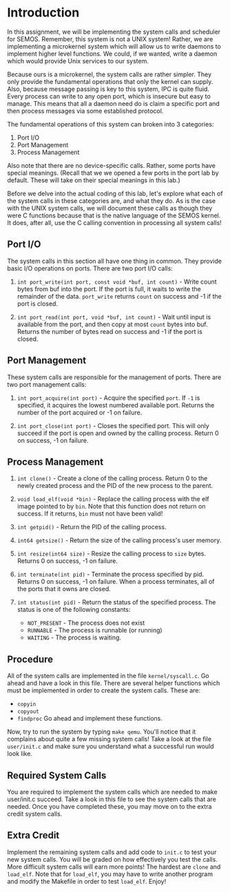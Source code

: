 Introduction
============
In this assignment, we will be implementing the system calls and scheduler for
SEMOS. Remember, this system is not a UNIX system! Rather, we are implementing
a microkernel system which will allow us to write daemons to implement higher
level functions. We could, if we wanted, write a daemon which would provide Unix
services to our system. 

Because ours is a microkernel, the system calls are rather simpler. They only
provide the fundamental operations that only the kernel can supply. Also,
because message passing is key to this system, IPC is quite fluid. Every process
can write to any open port, which is insecure but easy to manage. This means
that all a daemon need do is claim a specific port and then process messages via
some established protocol. 

The fundamental operations of this system can broken into 3 categories:
  1. Port I/O
  2. Port Management
  3. Process Management

Also note that there are no device-specific calls. Rather, some ports have
special meanings. (Recall that we we opened a few ports in the port lab by
default. These will take on their special meanings in this lab.)

Before we delve into the actual coding of this lab, let's explore what each of
the system calls in these categories are, and what they do. As is the case with
the UNIX system calls, we will document these calls as though they were
C functions because that is the native language of the SEMOS kernel. It does,
after all, use the C calling convention in processing all system calls!


Port I/O
--------
The system calls in this section all have one thing in common. They provide
basic I/O operations on ports. There are two port I/O calls:
  1. `int port_write(int port, const void *buf, int count)` - Write
     count bytes from buf into the port. If the port is full, it waits
     to write the remainder of the data. `port_write` returns
     `count` on success and -1 if the port is closed.
     
  2. `int port_read(int port, void *buf, int count)` - Wait until
     input is available from the port, and then copy at most `count`
     bytes into buf. Returns the number of bytes read on success and
     -1 if the port is closed.


Port Management
---------------
These system calls are responsible for the management of ports. There are two
port management calls:
  1. `int port_acquire(int port)` - Acquire the specified `port`. If
     `-1` is specified, it acquires the lowest numbered available
     port. Returns the number of the port acquired or -1 on failure.
     
  2. `int port_close(int port)` - Closes the specified port. This will
     only succeed if the port is open and owned by the calling
     process. Return 0 on success, -1 on failure.


Process Management
------------------
  1. `int clone()` - Create a clone of the calling process. Return
     0 to the newly created process and the PID of the new process to
     the parent.

  2. `void load_elf(void *bin)` - Replace the calling process with the
     elf image pointed to by `bin`. Note that this function does not
     return on success. If it returns, `bin` must not have been valid!
     
  3. `int getpid()` - Return the PID of the calling process.
     
  4. `int64 getsize()` - Return the size of the calling process's user
     memory.

  5. `int resize(int64 size)` - Resize the calling process to `size`
     bytes. Returns 0 on success, -1 on failure.
     
  6. `int terminate(int pid)` - Terminate the process specified by
     pid. Returns 0 on success, -1 on failure. When a process
     terminates, all of the ports that it owns are closed.

  7. `int status(int pid)` - Return the status of the specified
     process. The status is one of the following constants:
       - `NOT_PRESENT` - The process does not exist
       - `RUNNABLE` - The process is runnable (or running)
       - `WAITING` - The process is waiting.


Procedure
------------
All of the system calls are implemented in the file
`kernel/syscall.c`. Go ahead and have a look in this file. There are
several helper functions which must be implemented in order to create
the system calls. These are:
  - `copyin`
  - `copyout`
  - `findproc`
Go ahead and implement these functions.

Now, try to run the system by typing `make qemu`. You'll notice that
it complains about quite a few missing system calls!  Take a look at
the file `user/init.c` and make sure you understand what a successful
run would look like.

Required System Calls
---------------------
You are required to implement the system calls which are needed to
make user/init.c succeed. Take a look in this file to see the system
calls that are needed. Once you have completed these, you may move on
to the extra credit system calls.

Extra Credit
------------
Implement the remaining system calls and add code to `init.c` to test
your new system calls. You will be graded on how effectively you test
the calls. More difficult system calls will earn more points! The
hardest are `clone` and `load_elf`. Note that for `load_elf`, you may
have to write another program and modify the Makefile in order to
test `load_elf`. Enjoy!
